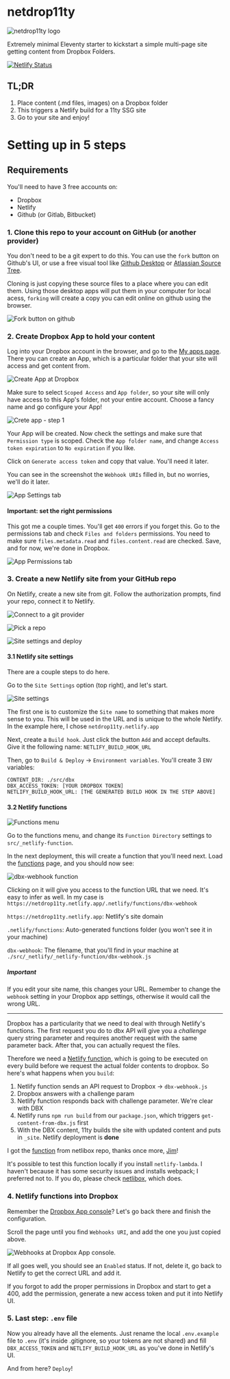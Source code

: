 # netdrop11ty

![netdrop11ty logo](src/img/logos.svg)

Extremely minimal Eleventy starter to kickstart a simple multi-page site getting content from Dropbox Folders.

[![Netlify Status](https://api.netlify.com/api/v1/badges/ee584beb-1b30-4692-82b2-ecf8ee8d7b7d/deploy-status)](https://app.netlify.com/sites/netdrop11ty/deploys)

## TL;DR

1. Place content (.md files, images) on a Dropbox folder
2. This triggers a Netlify build for a 11ty SSG site
3. Go to your site and enjoy!

# Setting up in 5 steps

## Requirements

You'll need to have 3 free accounts on:

- Dropbox
- Netlify
- Github (or Gitlab, Bitbucket)

### 1. Clone this repo to your account on GitHub (or another provider)

You don't need to be a git expert to do this. You can use the `fork` button on Github's UI, or use a free visual tool like [Github Desktop](https://desktop.github.com/) or [Atlassian Source Tree](https://www.sourcetreeapp.com/).

Cloning is just copying these source files to a place where you can edit them. Using those desktop apps will put them in your computer for local acess, `forking` will create a copy you can edit online on github using the browser.

![Fork button on github](src/img/fork.png)

### 2. Create Dropbox App to hold your content

Log into your Dropbox account in the browser, and go to the [My apps page](https://www.dropbox.com/developers/apps). There you can create an App, which is a particular folder that your site will access and get content from.

![Create App at Dropbox](src/img/create-app.png)

Make sure to select `Scoped Access` and `App folder`, so your site will only have access to this App's folder, not your entire account. Choose a fancy name and go configure your App!

![Crete app - step 1](src/img/create1.png)

Your App will be created. Now check the settings and make sure that `Permission type` is scoped. Check the `App folder name`, and change `Access token expiration` to `No expiration` if you like.

Click on `Generate access token` and copy that value. You'll need it later.

You can see in the screenshot the `Webhook URIs` filled in, but no worries, we'll do it later.

![App Settings tab](src/img/settings.png)

#### Important: set the right permissions

This got me a couple times. You'll get `400` errors if you forget this. Go to the permissions tab and check `Files and folders` permissions. You need to make sure `files.metadata.read` and `files.content.read` are checked. Save, and for now, we're done in Dropbox.

![App Permissions tab](src/img/permissions.png)

### 3. Create a new Netlify site from your GitHub repo

On Netlify, create a new site from git. Follow the authorization prompts, find your repo, connect it to Netlify.

![Connect to a git provider](src/img/netlify1.png)

![Pick a repo](src/img/netlify2.png)

![Site settings and deploy](src/img/netlify3.png)

#### 3.1 Netlify site settings

There are a couple steps to do here.

Go to the `Site Settings` option (top right), and let's start.

![Site settings](src/img/netlify4.png)

The first one is to customize the `Site name` to something that makes more sense to you. This will be used in the URL and is unique to the whole Netlify. In the example here, I chose `netdrop11ty.netlify.app`

Next, create a `Build hook`. Just click the button `Add` and accept defaults. Give it the following name: `NETLIFY_BUILD_HOOK_URL`

Then, go to `Build & Deploy` → `Environment variables`. You'll create 3 `ENV` variables:

```shell
CONTENT_DIR: ./src/dbx
DBX_ACCESS_TOKEN: [YOUR DROPBOX TOKEN]
NETLIFY_BUILD_HOOK_URL: [THE GENERATED BUILD HOOK IN THE STEP ABOVE]
```

#### 3.2 Netlify functions

![Functions menu](src/img/netlify5.png)

Go to the functions menu, and change its `Function Directory` settings to `src/_netlify-function`.

In the next deployment, this will create a function that you'll need next. Load the [functions](https://app.netlify.com/sites/netdrop11ty/functions) page, and you should now see:

![dbx-webhook function](src/img/netlify7.png)

Clicking on it will give you access to the function URL that we need. It's easy to infer as well. In my case is `https://netdrop11ty.netlify.app/.netlify/functions/dbx-webhook`

`https://netdrop11ty.netlify.app`: Netlify's site domain

`.netlify/functions`: Auto-generated functions folder (you won't see it in your machine)

`dbx-webhook`: The filename, that you'll find in your machine at `./src/_netlify/_netlify-function/dbx-webhook.js`

##### Important

If you edit your site name, this changes your URL. Remember to change the `webhook` setting in your Dropbox app settings, otherwise it would call the wrong URL.

---

Dropbox has a particularity that we need to deal with through Netlify's functions. The first request you do to dbx API will give you a _challenge_ query string parameter and requires another request with the same parameter back. After that, you can actually request the files.

Therefore we need a [Netlify function](https://docs.netlify.com/functions/overview/?_ga=2.144098101.108854660.1628386823-1325281063.1626650890), which is going to be executed on every build before we request the actual folder contents to dropbox. So here's what happens when you `build`:

1. Netlify function sends an API request to Dropbox → `dbx-webhook.js`
2. Dropbox answers with a challenge param
3. Netlify function responds back with challenge parameter. We're clear with DBX
4. Netlify runs `npm run build` from our `package.json`, which triggers `get-content-from-dbx.js` first
5. With the DBX content, 11ty builds the site with updated content and puts in `_site`. Netlify deployment is **done**

I got the [function](https://github.com/jimniels/netlibox/blob/master/src/_netlify-functions/dropbox-webhook.js) from netlibox repo, thanks once more, [Jim](https://github.com/jimniels)!

It's possible to test this function locally if you install `netlify-lambda`. I haven't because it has some security issues and installs webpack; I preferred not to. If you do, please check [netlibox](https://github.com/jimniels/netlibox/), which does.

### 4. Netlify functions into Dropbox

Remember the [Dropbox App console](https://www.dropbox.com/developers/apps)? Let's go back there and finish the configuration.

Scroll the page until you find `Webhooks URI`, and add the one you just copied above.

![Webhooks at Dropbox App console](src/img/webhooks-dbx.png).

If all goes well, you should see an `Enabled` status. If not, delete it, go back to Netlify to get the correct URL and add it.

If you forgot to add the proper permissions in Dropbox and start to get a 400, add the permission, generate a new access token and put it into Netlify UI.

### 5. Last step: `.env` file

Now you already have all the elements. Just rename the local `.env.example` file to `.env` (it's inside .gitignore, so your tokens are not shared) and fill `DBX_ACCESS_TOKEN` and `NETLIFY_BUILD_HOOK_URL` as you've done in Netlify's UI.

And from here? `Deploy`!
